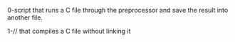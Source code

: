0-script that runs a C file through the preprocessor and save the result into another file.

1-// that compiles a C file without linking it



